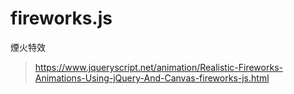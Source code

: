 # fireworks.js
煙火特效
> https://www.jqueryscript.net/animation/Realistic-Fireworks-Animations-Using-jQuery-And-Canvas-fireworks-js.html
